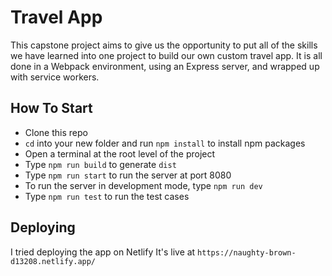 # Travel App

This capstone project aims to give us the opportunity to put all of the skills we have learned into one project to build our own custom travel app. It is all done in a Webpack environment, using an Express server, and wrapped up with service workers.

## How To Start

- Clone this repo
- `cd` into your new folder and run `npm install` to install npm packages
- Open a terminal at the root level of the project
- Type `npm run build` to generate `dist` 
- Type `npm run start` to run the server at port 8080
- To run the server in development mode, type `npm run dev`
- Type `npm run test` to run the test cases

## Deploying

I tried deploying the app on Netlify
It's live at `https://naughty-brown-d13208.netlify.app/`

